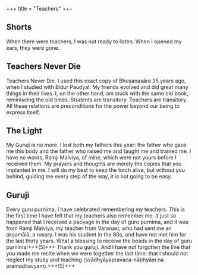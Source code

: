 +++
title = "Teachers"
+++

## Shorts
When there were teachers, I was not ready to listen.  When I opened my ears, they were gone.


## Teachers Never Die
Teachers Never Die. I used this exact copy of Bhuṣaṇasāra 35 years ago, when I studied with Bidur Paudyal. My friends evolved and did great many things in their lives. I, on the other hand, am stuck with the same old book, reminiscing the old times. Students are transitory. Teachers are transitory. All these relations are preconditions for the power beyond our being to express itself.

## The Light
My Guruji is no more. I lost both my fathers this year: the father who gave me this body and the father who raised me and taught me and trained me. I have no words, Ramji Malviya, of mine, which were not yours before I received them. My prayers and thoughts are merely the copies that you implanted in me. I will do my best to keep the torch alive, but without you behind, guiding me every step of the way, it is not going to be easy.

## Guruji
Every guru purnima, I have celebrated remembering my teachers. This is the first time I have felt that my teachers also remember me. It just so happened that I received a package in the day of guru purnima, and it was from Ramji Malviya, my teacher from Varanasi, who had sent me an akṣamālā, a rosary. I was his student in the 80s, and have not met him for the last thirty years. What a blessing to receive the beads in the day of guru purnima!+++(5)+++ Thank you guruji. And I have not forgotten the line that you made me  recite when we were together the last time: that I should not neglect my study and teaching (svādhyāyapravaca-nābhyāṃ na pramaditavyam).+++(5)+++
